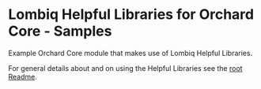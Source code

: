# Lombiq Helpful Libraries for Orchard Core - Samples

Example Orchard Core module that makes use of Lombiq Helpful Libraries.

For general details about and on using the Helpful Libraries see the [root Readme](../Readme.md).
